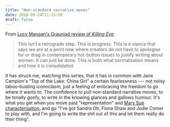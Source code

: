 ```yaml
---
title: "Non-standard narrative moves"
date: 2018-09-24T11:15:50
draft: false
---
```


From [Lucy Mangan's Grauniad review of _Killing Eve_](https://www.theguardian.com/tv-and-radio/2018/sep/15/kiling-eve-review-spy-series-phoebe-waller-bridge-fleabag-writer-feminist-credentials):

> This isn’t a retrograde step. This is progress. This is a stance that says we are at a point now where creators do not have to apologise for or drag in contemporary hot-button issues to justify writing about women. It can just be done. This is both what normalisation means and how it is consolidated.

It has struck me, watching this series, that it has in common with Jane Campion's "Top of the Lake: China Girl" a certain fearlessness --- not noisy taboo-busting iconoclasm, just a feeling of embracing the freedom to go where it wants to. The confidence to pull non-standard narrative moves, to be tonally goofy, to write in the knowing glances and gallows humour. It's what you get when you move past "representation" and [Mary Sue characterisation](https://en.wikipedia.org/wiki/Mary_Sue), and go "I've got Sandra Oh, Fiona Shaw and Jodie Comer to play with, and I'm going to write the shit out of this and let them really do their thing".
